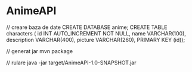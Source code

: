 # AnimeAPI

// creare baza de date
CREATE DATABASE anime;
CREATE TABLE characters ( id INT AUTO_INCREMENT NOT NULL, name VARCHAR(100), description VARCHAR(400), picture VARCHAR(260), PRIMARY KEY (id));

// generat jar
mvn package

// rulare
java -jar target/AnimeAPI-1.0-SNAPSHOT.jar
